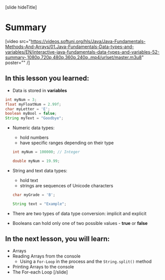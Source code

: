 [slide hideTitle]
# Summary

[video src="https://videos.softuni.org/hls/Java/Java-Fundamentals-Methods-And-Arrays/01.Java-Fundamentals-Data-types-and-variables/EN/interactive-java-fundamentals-data-types-and-variables-52-summary-,1080p,720p,480p,360p,240p,.mp4/urlset/master.m3u8" poster="" /]

## In this lesson you learned:

  - Data is stored in **variables**


  ```java
  int myNum = 3;               
  float myFloatNum = 2.99f;    
  char myLetter = 'E';         
  boolean myBool = false;       
  String myText = "Goodbye";     
  ```

  - Numeric data types: 
    - hold numbers
    - have specific ranges depending on their type


    ```java
    int myNum = 100000; // Integer
    ```
    
    ```java
    double myNum = 19.99;
    ```


  - String and text data types: 
    - hold text
    - strings are sequences of Unicode characters

    ```java
    char myGrade = 'B';
    ```

    ```java
    String text = "Example";
    ```

  - There are two types of data type conversion: implicit and explicit

  - Booleans can hold only one of two possible values - **true** or **false**

## In the next lesson, you will learn:
- Arrays
- Reading Arrays from the console
    - Using a `For-Loop` in the process and the `String.split()` method
- Printing Arrays to the console
- The For-each Loop
[/slide]



